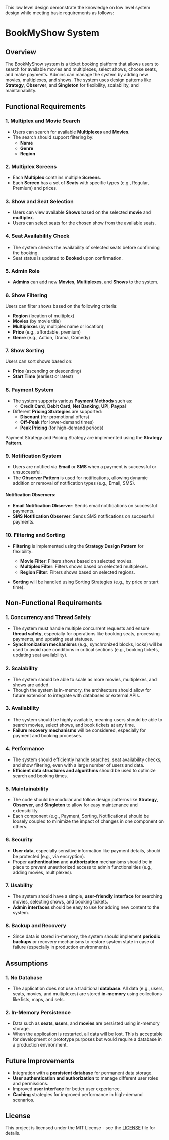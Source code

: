 This low level design demonstrate the knowledge on low level system design while meeting basic requirements as follows:

# BookMyShow System

## Overview

The BookMyShow system is a ticket booking platform that allows users to search for available movies and multiplexes, select shows, choose seats, and make payments. Admins can manage the system by adding new movies, multiplexes, and shows. The system uses design patterns like **Strategy**, **Observer**, and **Singleton** for flexibility, scalability, and maintainability.

## Functional Requirements

### 1. **Multiplex and Movie Search**
- Users can search for available **Multiplexes** and **Movies**.
- The search should support filtering by:
  - **Name**
  - **Genre**
  - **Region**

### 2. **Multiplex Screens**
- Each **Multiplex** contains multiple **Screens**.
- Each **Screen** has a set of **Seats** with specific types (e.g., Regular, Premium) and prices.

### 3. **Show and Seat Selection**
- Users can view available **Shows** based on the selected **movie** and **multiplex**.
- Users can select seats for the chosen show from the available seats.

### 4. **Seat Availability Check**
- The system checks the availability of selected seats before confirming the booking.
- Seat status is updated to **Booked** upon confirmation.

### 5. **Admin Role**
- **Admins** can add new **Movies**, **Multiplexes**, and **Shows** to the system.

### 6. **Show Filtering**
Users can filter shows based on the following criteria:
- **Region** (location of multiplex)
- **Movies** (by movie title)
- **Multiplexes** (by multiplex name or location)
- **Price** (e.g., affordable, premium)
- **Genre** (e.g., Action, Drama, Comedy)

### 7. **Show Sorting**
Users can sort shows based on:
- **Price** (ascending or descending)
- **Start Time** (earliest or latest)

### 8. **Payment System**
- The system supports various **Payment Methods** such as:
  - **Credit Card**, **Debit Card**, **Net Banking**, **UPI**, **Paypal**
- Different **Pricing Strategies** are supported:
  - **Discount** (for promotional offers)
  - **Off-Peak** (for lower-demand times)
  - **Peak Pricing** (for high-demand periods)

Payment Strategy and Pricing Strategy are implemented using the **Strategy Pattern**.

### 9. **Notification System**
- Users are notified via **Email** or **SMS** when a payment is successful or unsuccessful.
- The **Observer Pattern** is used for notifications, allowing dynamic addition or removal of notification types (e.g., Email, SMS).
  
#### Notification Observers:
- **Email Notification Observer**: Sends email notifications on successful payments.
- **SMS Notification Observer**: Sends SMS notifications on successful payments.

### 10. **Filtering and Sorting**
- **Filtering** is implemented using the **Strategy Design Pattern** for flexibility:
  - **Movie Filter**: Filters shows based on selected movies.
  - **Multiplex Filter**: Filters shows based on selected multiplexes.
  - **Region Filter**: Filters shows based on selected regions.

- **Sorting** will be handled using Sorting Strategies (e.g., by price or start time).

## Non-Functional Requirements

### 1. **Concurrency and Thread Safety**
- The system must handle multiple concurrent requests and ensure **thread safety**, especially for operations like booking seats, processing payments, and updating seat statuses.
- **Synchronization mechanisms** (e.g., synchronized blocks, locks) will be used to avoid race conditions in critical sections (e.g., booking tickets, updating seat availability).

### 2. **Scalability**
- The system should be able to scale as more movies, multiplexes, and shows are added.
- Though the system is in-memory, the architecture should allow for future extension to integrate with databases or external APIs.

### 3. **Availability**
- The system should be highly available, meaning users should be able to search movies, select shows, and book tickets at any time.
- **Failure recovery mechanisms** will be considered, especially for payment and booking processes.

### 4. **Performance**
- The system should efficiently handle searches, seat availability checks, and show filtering, even with a large number of users and data.
- **Efficient data structures and algorithms** should be used to optimize search and booking times.

### 5. **Maintainability**
- The code should be modular and follow design patterns like **Strategy**, **Observer**, and **Singleton** to allow for easy maintenance and extensibility.
- Each component (e.g., Payment, Sorting, Notifications) should be loosely coupled to minimize the impact of changes in one component on others.

### 6. **Security**
- **User data**, especially sensitive information like payment details, should be protected (e.g., via encryption).
- Proper **authentication** and **authorization** mechanisms should be in place to prevent unauthorized access to admin functionalities (e.g., adding movies, multiplexes).

### 7. **Usability**
- The system should have a simple, **user-friendly interface** for searching movies, selecting shows, and booking tickets.
- **Admin interfaces** should be easy to use for adding new content to the system.

### 8. **Backup and Recovery**
- Since data is stored in-memory, the system should implement **periodic backups** or recovery mechanisms to restore system state in case of failure (especially in production environments).

## Assumptions

### 1. **No Database**
- The application does not use a traditional **database**. All data (e.g., users, seats, movies, and multiplexes) are stored **in-memory** using collections like lists, maps, and sets.

### 2. **In-Memory Persistence**
- Data such as **seats**, **users**, and **movies** are persisted using in-memory storage.
- When the application is restarted, all data will be lost. This is acceptable for development or prototype purposes but would require a database in a production environment.

## Future Improvements
- Integration with a **persistent database** for permanent data storage.
- **User authentication and authorization** to manage different user roles and permissions.
- Improved **user interface** for better user experience.
- **Caching** strategies for improved performance in high-demand scenarios.

## License
This project is licensed under the MIT License - see the [LICENSE](LICENSE) file for details.




